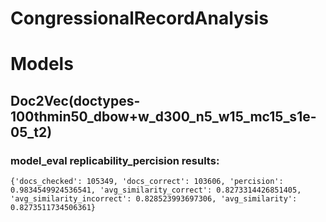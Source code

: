 # CongressionalRecordAnalysis

# Models
## Doc2Vec(doctypes-100thmin50_dbow+w_d300_n5_w15_mc15_s1e-05_t2)

### model_eval replicability_percision results:
	{'docs_checked': 105349, 'docs_correct': 103606, 'percision': 0.9834549924536541, 'avg_similarity_correct': 0.8273314426851405, 'avg_similarity_incorrect': 0.828523993697306, 'avg_similarity': 0.8273511734506361}
